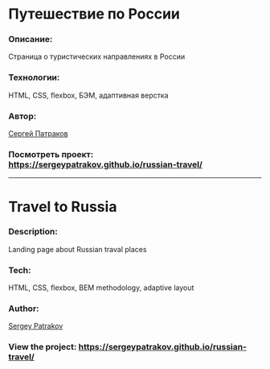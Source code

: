 # Путешествие по России

### Описание:

Страница о туристических направлениях в России

### Технологии:

HTML, CSS, flexbox, БЭМ, адаптивная верстка

### Автор:

[Сергей Патраков](https://github.com/sergeypatrakov)

### Посмотреть проект: https://sergeypatrakov.github.io/russian-travel/

___

# Travel to Russia

### Description: 

Landing page about Russian traval places

### Tech:

HTML, CSS, flexbox, BEM methodology, adaptive layout

### Author:

[Sergey Patrakov](https://github.com/sergeypatrakov)

### View the project: https://sergeypatrakov.github.io/russian-travel/